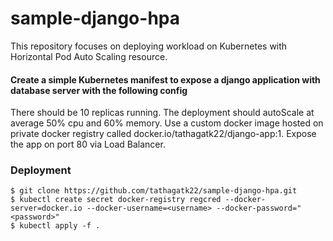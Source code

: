 # sample-django-hpa

This repository focuses on deploying workload on Kubernetes with Horizontal Pod Auto Scaling resource.

#### Create a simple Kubernetes manifest to expose a django application with database server with the following config

There should be 10 replicas running.
The deployment should autoScale at average 50% cpu and 60% memory.
Use a custom docker image hosted on private docker registry called docker.io/tathagatk22/django-app:1.
Expose the app on port 80 via Load Balancer.

### Deployment

```
$ git clone https://github.com/tathagatk22/sample-django-hpa.git
$ kubectl create secret docker-registry regcred --docker-server=docker.io --docker-username=<username> --docker-password="<password>" 
$ kubectl apply -f .
```
